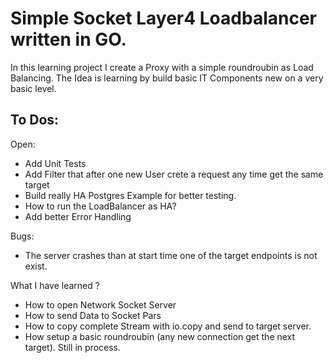 # Simple Socket Layer4 Loadbalancer written in GO.

In this learning project I create a Proxy with a simple roundroubin as Load Balancing.
The Idea is learning by build basic IT Components new on a very basic level.

## To Dos:
Open:
- Add Unit Tests
- Add Filter that after one new User crete a request any time get the same target
- Build really HA Postgres Example for better testing.
- How to run the LoadBalancer as HA?
- Add better Error Handling

Bugs:
- The server crashes than at start time one of the target endpoints is not exist.


What I have learned ?
- How to open Network Socket Server
- How to send Data to Socket Pars
- How to copy complete Stream with io.copy and send to target server.
- How setup a basic roundroubin (any new connection get the next target). Still in process.
